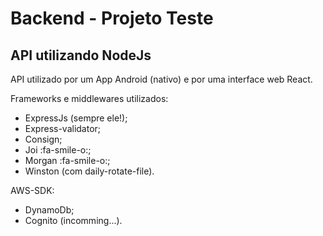 # Backend - Projeto Teste

## API utilizando NodeJs

API utilizado por um App Android (nativo) e por uma interface web React.

Frameworks e middlewares utilizados:

- ExpressJs (sempre ele!);
- Express-validator;
- Consign;
- Joi :fa-smile-o:;
- Morgan :fa-smile-o:;
- Winston (com daily-rotate-file).

AWS-SDK:
- DynamoDb;
- Cognito (incomming...).

